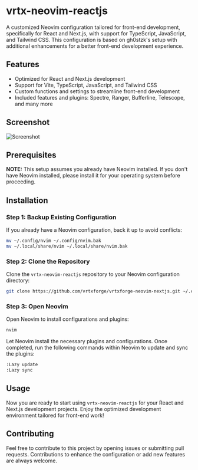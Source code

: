 # vrtx-neovim-reactjs

A customized Neovim configuration tailored for front-end development, specifically for React and Next.js, with support for TypeScript, JavaScript, and Tailwind CSS. This configuration is based on gh0stzk's setup with additional enhancements for a better front-end development experience.

## Features

- Optimized for React and Next.js development
- Support for Vite, TypeScript, JavaScript, and Tailwind CSS
- Custom functions and settings to streamline front-end development
- Included features and plugins: Spectre, Ranger, Bufferline, Telescope, and many more

## Screenshot

![Screenshot](https://res.cloudinary.com/dl5mqatis/image/upload/v1717780439/vrtxforge/neovim-front-end-setup/pjte7rpswklhud0d6dzv.png)


## Prerequisites

**NOTE:** This setup assumes you already have Neovim installed. If you don't have Neovim installed, please install it for your operating system before proceeding.

## Installation

### Step 1: Backup Existing Configuration

If you already have a Neovim configuration, back it up to avoid conflicts:

```sh
mv ~/.config/nvim ~/.config/nvim.bak
mv ~/.local/share/nvim ~/.local/share/nvim.bak
```

### Step 2: Clone the Repository

Clone the `vrtx-neovim-reactjs` repository to your Neovim configuration directory:

```sh
git clone https://github.com/vrtxforge/vrtxforge-neovim-nextjs.git ~/.config/nvim
```

### Step 3: Open Neovim

Open Neovim to install configurations and plugins:

```sh
nvim
```

Let Neovim install the necessary plugins and configurations. Once completed, run the following commands within Neovim to update and sync the plugins:

```sh
:Lazy update
:Lazy sync
```

## Usage

Now you are ready to start using `vrtx-neovim-reactjs` for your React and Next.js development projects. Enjoy the optimized development environment tailored for front-end work!

## Contributing

Feel free to contribute to this project by opening issues or submitting pull requests. Contributions to enhance the configuration or add new features are always welcome.
